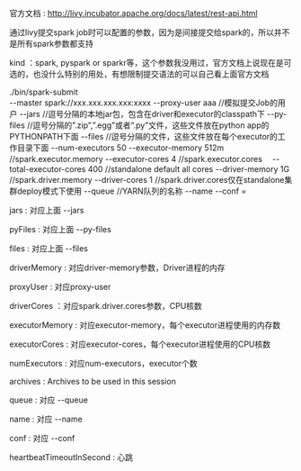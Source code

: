 官方文档 : http://livy.incubator.apache.org/docs/latest/rest-api.html

通过livy提交spark job时可以配置的参数，因为是间接提交给spark的，所以并不是所有spark参数都支持

kind ：spark, pyspark or sparkr等，这个参数我没用过，官方文档上说现在是可选的，也没什么特别的用处，有想限制提交语法的可以自己看上面官方文档

./bin/spark-submit \
  --master spark://xxx.xxx.xxx.xxx:xxxx 
  --proxy-user aaa                                     //模拟提交Job的用户
  --jars                                               //逗号分隔的本地jar包，包含在driver和executor的classpath下
  --py-files                                           //逗号分隔的”.zip”,”.egg”或者“.py”文件，这些文件放在python app的PYTHONPATH下面
  --files                                              //逗号分隔的文件，这些文件放在每个executor的工作目录下面
  --num-executors 50 
  --executor-memory 512m                               //spark.executor.memory
  --executor-cores 4                                   //spark.executor.cores
　--total-executor-cores 400                           //standalone default all cores
  --driver-memory 1G                                   //spark.driver.memory
  --driver-cores 1                                     //spark.driver.cores仅在standalone集群deploy模式下使用
  --queue                                              //YARN队列的名称
  --name
  --conf <key>=<value> 
  
jars : 对应上面 --jars

pyFiles : 对应上面 --py-files

files : 对应上面 --files

driverMemory : 对应driver-memory参数，Driver进程的内存

proxyUser : 对应proxy-user

driverCores ：对应spark.driver.cores参数，CPU核数

executorMemory : 对应executor-memory，每个executor进程使用的内存数

executorCores : 对应executor-cores，每个executor进程使用的CPU核数

numExecutors : 对应num-executors，executor个数

archives : Archives to be used in this session

queue : 对应 --queue

name : 对应 --name

conf : 对应 --conf

heartbeatTimeoutInSecond : 心跳
